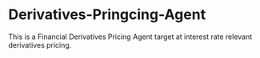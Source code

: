 # Derivatives-Pringcing-Agent
This is a Financial Derivatives Pricing Agent target at interest rate relevant derivatives pricing.

